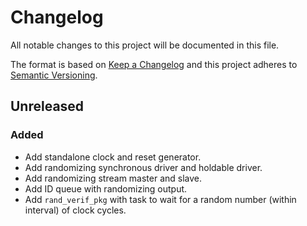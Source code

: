 # Changelog
All notable changes to this project will be documented in this file.

The format is based on [Keep a Changelog](http://keepachangelog.com/en/1.0.0/)
and this project adheres to [Semantic Versioning](http://semver.org/spec/v2.0.0.html).

## Unreleased

### Added
- Add standalone clock and reset generator.
- Add randomizing synchronous driver and holdable driver.
- Add randomizing stream master and slave.
- Add ID queue with randomizing output.
- Add `rand_verif_pkg` with task to wait for a random number (within interval) of clock cycles.
